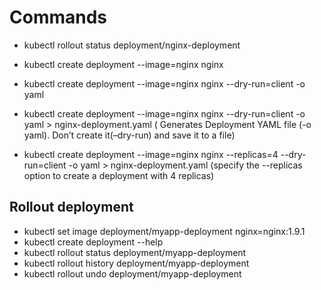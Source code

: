# Commands

- kubectl rollout status deployment/nginx-deployment <br />
- kubectl create deployment --image=nginx nginx  <br />
- kubectl create deployment --image=nginx nginx --dry-run=client -o yaml <br />
- kubectl create deployment --image=nginx nginx --dry-run=client -o yaml > nginx-deployment.yaml  ( Generates Deployment YAML file (-o yaml). Don’t create it(–dry-run) and save it to a file) <br />


- kubectl create deployment --image=nginx nginx --replicas=4 --dry-run=client -o yaml > nginx-deployment.yaml (specify the --replicas option to create a deployment with 4 replicas) <br /> 


## Rollout deployment

- kubectl set image deployment/myapp-deployment nginx=nginx:1.9.1 <br />
- kubectl create deployment --help <br />
- kubectl rollout status deployment/myapp-deployment <br /> 
- kubectl rollout history deployment/myapp-deployment <br />
- kubectl rollout undo deployment/myapp-deployment <br />

